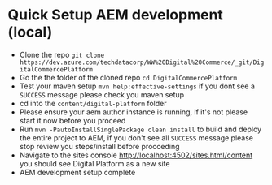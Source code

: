 # Quick Setup AEM development (local)

- Clone the repo `git clone https://dev.azure.com/techdatacorp/WW%20Digital%20Commerce/_git/DigitalCommercePlatform`
- Go the the folder of the cloned repo `cd DigitalCommercePlatform`
- Test your maven setup `mvn help:effective-settings` if you dont see a `SUCCESS` message please check you maven setup
- cd into the `content/digital-platform` folder
- Please ensure your aem author instance is running, if it's not please start it now before you proceed
- Run `mvn -PautoInstallSinglePackage clean install` to build and deploy the entire project to AEM, if you don't see all `SUCCESS` message please stop review you steps/install before procceding
- Navigate to the sites console [http://localhost:4502/sites.html/content](http://localhost:4502/sites.html/content) you should see Digital Platform as a new site 
- AEM development setup complete 
